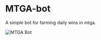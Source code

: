 # MTGA-bot
A simple bot for farming daily wins in mtga.

![MTGA Bot](https://raw.github.com/Patsa-code/MTGA-bot/master/.github/logo.png)
